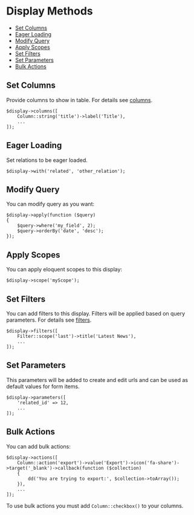 # Display Methods

<!-- MarkdownTOC -->

- [Set Columns](#set-columns)
- [Eager Loading](#eager-loading)
- [Modify Query](#modify-query)
- [Apply Scopes](#apply-scopes)
- [Set Filters](#set-filters)
- [Set Parameters](#set-parameters)
- [Bulk Actions](#bulk-actions)

<!-- /MarkdownTOC -->


<a name="set-columns"></a>
## Set Columns

Provide columns to show in table. For details see [columns](/{{version}}/display/columns).

	$display->columns([
	    Column::string('title')->label('Title'),
	    ...
	]);

<a name="eager-loading"></a>
## Eager Loading

Set relations to be eager loaded.

	$display->with('related', 'other_relation');

<a name="modify-query"></a>
## Modify Query

You can modify query as you want:

	$display->apply(function ($query)
	{
	    $query->where('my_field', 2);
	    $query->orderBy('date', 'desc');
	});

<a name="apply-scopes"></a>
## Apply Scopes

You can apply eloquent scopes to this display:

	$display->scope('myScope');

<a name="set-filters"></a>
## Set Filters

You can add filters to this display. Filters will be applied based on query parameters. For details see [filters](/{{version}}/display/filters).

	$display->filters([
	    Filter::scope('last')->title('Latest News'),
	    ...
	]);

<a name="set-parameters"></a>
## Set Parameters

This parameters will be added to create and edit urls and can be used as default values for form items.

	$display->parameters([
	    'related_id' => 12,
	    ...
	]);

<a name="bulk-actions"></a>
## Bulk Actions

You can add bulk actions:

	$display->actions([
	    Column::action('export')->value('Export')->icon('fa-share')->target('_blank')->callback(function ($collection)
	    {
	        dd('You are trying to export:', $collection->toArray());
	    }),
	    ...
	]);

To use bulk actions you must add `Column::checkbox()` to your columns.